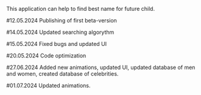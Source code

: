 This application can help to find best name for future child.

#12.05.2024 Publishing of first beta-version

#14.05.2024 Updated searching algorythm

#15.05.2024 Fixed bugs and updated UI

#20.05.2024 Code optimization

#27.06.2024 Added new animations, updated UI, updated database of men and women, created database of celebrities.

#01.07.2024 Updated animations.
